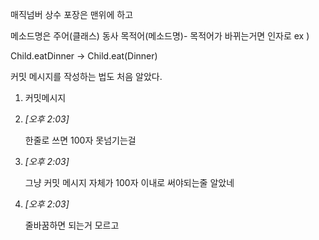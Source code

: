매직넘버 상수 포장은
맨위에 하고
  

메소드명은 주어(클래스) 동사 목적어(메소드명)- 목적어가 바뀌는거면 인자로
ex )

Child.eatDinner -> Child.eat(Dinner)

커밋 메시지를 작성하는 법도 처음 알았다.

1. 커밋메시지
    
2. _[_오후 2:03_]_
    
    한줄로 쓰면 100자 못넘기는걸
    
3. _[_오후 2:03_]_
    
    그냥 커밋 메시지 자체가 100자 이내로 써야되는줄 알았네
    
4. _[_오후 2:03_]_
    
    줄바꿈하면 되는거 모르고